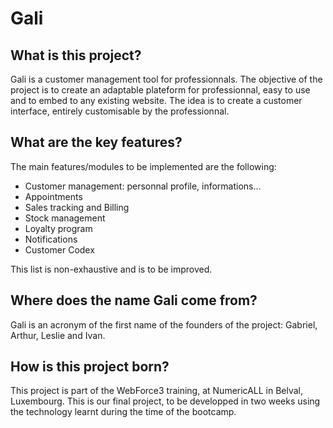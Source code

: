 # Gali

## What is this project?

Gali is a customer management tool for professionnals. The objective of the project is to create an adaptable plateform for professionnal, easy to use and to embed to any existing website.
The idea is to create a customer interface, entirely customisable by the professionnal.

## What are the key features?

The main features/modules to be implemented are the following:

* Customer management: personnal profile, informations...
* Appointments
* Sales tracking and Billing
* Stock management
* Loyalty program
* Notifications
* Customer Codex

This list is non-exhaustive and is to be improved.

## Where does the name Gali come from?

Gali is an acronym of the first name of the founders of the project: Gabriel, Arthur, Leslie and Ivan.

## How is this project born?

This project is part of the WebForce3 training, at NumericALL in Belval, Luxembourg. This is our final project, to be developped in two weeks using the technology learnt during the time of the bootcamp.
